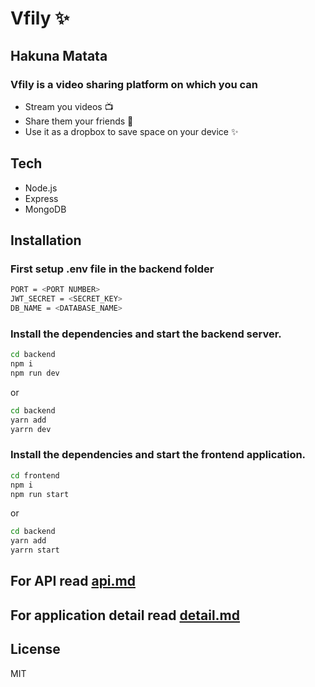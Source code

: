 # Vfily ✨
## Hakuna Matata

### Vfily is a video sharing platform on which you can
- Stream you videos 📺
- Share them your friends 🎎
- Use it as a dropbox to save space on your device  ✨

## Tech
- Node.js
- Express
- MongoDB

## Installation

### First setup .env file in the backend folder

```sh
PORT = <PORT NUMBER>
JWT_SECRET = <SECRET_KEY>
DB_NAME = <DATABASE_NAME>
```

### Install the dependencies and start the backend server.

```sh
cd backend
npm i
npm run dev
```
or
```sh
cd backend
yarn add
yarrn dev
```
### Install the dependencies and start the frontend application.

```sh
cd frontend
npm i
npm run start
```
or
```sh
cd backend
yarn add
yarrn start
```

## For API read [api.md](https://github.com/Malviya-abhishek/e-commerce-api-version/blob/master/api.md)

## For application detail read [detail.md](https://github.com/Malviya-abhishek/vfily/blob/master/detail.md)

## License
MIT
